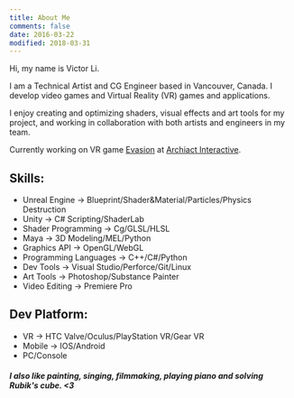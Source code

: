 ```yaml
---
title: About Me
comments: false
date: 2016-03-22
modified: 2018-03-31
---
```


Hi, my name is Victor Li.

I am a Technical Artist and CG Engineer based in Vancouver, Canada. I develop video games and Virtual Reality (VR) games and applications.

I enjoy creating and optimizing shaders, visual effects and art tools for my project, and working in collaboration with both artists and engineers in my team.
<!-- I also keep the art pipeline clean and efficient in order to maximize performance. -->
<!-- I'm a Technical Artist and Computer Graphics Engineer based in Vancouver with a [Master's degree in Digital Media](http://thecdm.ca/) and a background of computer science. I enjoy interpreting graphics through code and using mathematics and programming as tools to discover how things work and solve problems. -->

<!-- [comment]: I have been always fascinated by the rationality in mathematics and programming, and I enjoy using them as tools to discover how things work and solve problems. I also appreciate the craftmanship and creativity in arts and design, and and I am willing to interpret visual through programming and to bridge the gap between art and technology. -->

Currently working on VR game [Evasion](https://evasionvrgame.com/) at [Archiact Interactive](http://archiactinteractive.com).

## Skills:

* Unreal Engine -> Blueprint/Shader&Material/Particles/Physics Destruction
* Unity -> C# Scripting/ShaderLab
* Shader Programming -> Cg/GLSL/HLSL
* Maya -> 3D Modeling/MEL/Python
* Graphics API -> OpenGL/WebGL
* Programming Languages -> C++/C#/Python
* Dev Tools -> Visual Studio/Perforce/Git/Linux
* Art Tools -> Photoshop/Substance Painter
* Video Editing -> Premiere Pro

## Dev Platform:

* VR -> HTC Valve/Oculus/PlayStation VR/Gear VR
* Mobile -> IOS/Android
* PC/Console



##### I also like painting, singing, filmmaking, playing piano and solving Rubik's cube. <3
